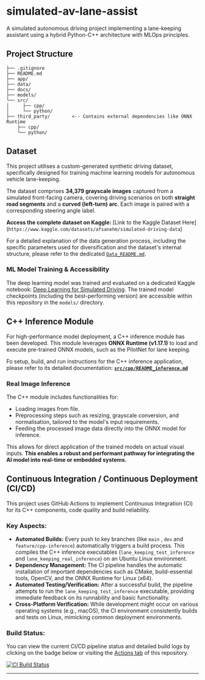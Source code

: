 # simulated-av-lane-assist
A simulated autonomous driving project implementing a lane-keeping assistant using a hybrid Python-C++ architecture with MLOps principles.

## Project Structure

```
├── .gitignore
├── README.md
├── app/
├── data/
├── docs/
├── models/
└── src/
│     ├── cpp/
│     └── python/
├── third_party/        <-- Contains external dependencies like ONNX Runtime
    ├── cpp/
    └── python/
```

## Dataset

This project utilises a custom-generated synthetic driving dataset, specifically designed for training machine learning models for autonomous vehicle lane-keeping.

The dataset comprises **34,379 grayscale images** captured from a simulated front-facing camera, covering driving scenarios on both **straight road segments** and a **curved (left-turn) arc**. Each image is paired with a corresponding steering angle label.

**Access the complete dataset on Kaggle:**
[Link to the Kaggle Dataset Here] 
(`https://www.kaggle.com/datasets/afsanehm/simulated-driving-data`)

For a detailed explanation of the data generation process, including the specific parameters used for diversification and the dataset's internal structure, please refer to the dedicated [`Data_README.md`](data/README.md).

### ML Model Training & Accessibility

The deep learning model was trained and evaluated on a dedicated Kaggle notebook: [Deep Learning for Simulated Driving](https://www.kaggle.com/code/afsanehm/deep-learning-for-simulated-driving). The trained model checkpoints (including the best-performing version) are accessible within this repository in the `models/` directory.


## C++ Inference Module

For high-performance model deployment, a C++ inference module has been developed. This module leverages **ONNX Runtime (v1.17.1)** to load and execute pre-trained ONNX models, such as the PilotNet for lane keeping.

Fo setup, build, and run instructions for the C++ inference application, please refer to its detailed documentation:
[**`src/cpp/README_inference.md`**](src/cpp/README_inference.md)

### Real Image Inference

The C++ module includes functionalities for:
* Loading images from file.
* Preprocessing steps such as resizing, grayscale conversion, and normalisation, tailored to the model's input requirements.
* Feeding the processed image data directly into the ONNX model for inference.

This allows for direct application of the trained models on actual visual inputs. **This enables a robust and performant pathway for integrating the AI model into real-time or embedded systems.**

## Continuous Integration / Continuous Deployment (CI/CD)

This project uses GitHub Actions to implement Continuous Integration (CI) for its C++ components, code quality and build reliability.

### Key Aspects:
* **Automated Builds:** Every push to key branches (like `main` , `dev` and `feature/cpp-inference`) automatically triggers a build process. This compiles the C++ inference executables (`lane_keeping_test_inference` and `lane_keeping_real_inference`) on an Ubuntu Linux environment.
* **Dependency Management:** The CI pipeline handles the automatic installation of important dependencies such as CMake, build-essential tools, OpenCV, and the ONNX Runtime for Linux (x64).
* **Automated Testing/Verification:** After a successful build, the pipeline attempts to run the `lane_keeping_test_inference` executable, providing immediate feedback on its runnability and basic functionality.
* **Cross-Platform Verification:** While development might occur on various operating systems (e.g., macOS), the CI environment consistently builds and tests on Linux, mimicking common deployment environments.

### Build Status:
You can view the current CI/CD pipeline status and detailed build logs by clicking on the badge below or visiting the [Actions tab](https://github.com/AMzaheri/simulated-av-lane-assist/actions) of this repository.

[![CI Build Status](https://github.com/AMzaheri/simulated-av-lane-assist/workflows/C%2B%2B%20Build%20and%20Test/badge.svg)](https://github.com/AMzaheri/simulated-av-lane-assist/actions)

---
